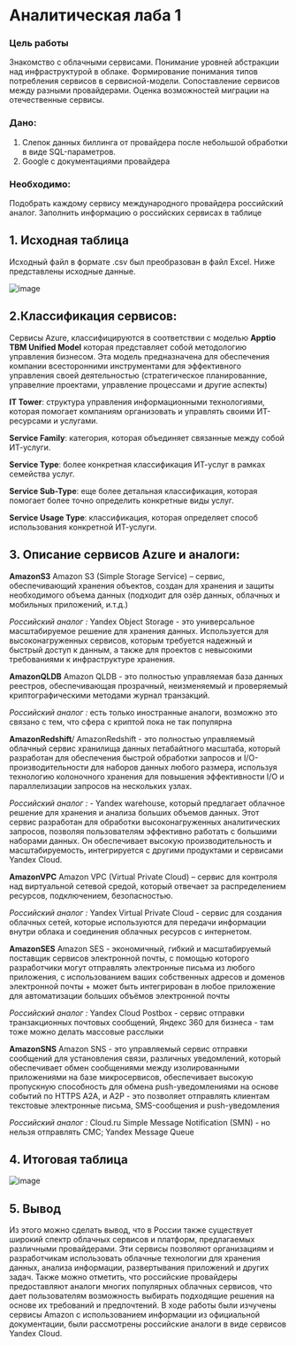 # Аналитическая лаба 1


### Цель работы

Знакомство с облачными сервисами. Понимание уровней абстракции над инфраструктурой в облаке. Формирование понимания типов потребления сервисов в сервисной-модели. Сопоставление сервисов между разными провайдерами. Оценка возможностей миграции на отечественные сервисы.

### Дано: 
1. Слепок данных биллинга от провайдера после небольшой обработки в виде SQL-параметров.
2. Google с документациями провайдера
### Необходимо:
Подобрать каждому сервису международного провайдера российский аналог. Заполнить информацию о российских сервисах в таблице


## 1. Исходная таблица
Исходный файл в формате .csv был преобразован в файл Excel. Ниже представлены исходные данные.

![image](https://github.com/glamiturianmai/clouds-lab-1/blob/main/1.png)

## 2.Классификация сервисов:
Сервисы Azure, классифицируются в соответствии с моделью **Apptio TBM Unified Model** которая представляет собой методологию управления бизнесом. Эта модель предназначена для обеспечения компании всесторонними инструментами для эффективного управления своей деятельностью (стратегическое планированние, управелние проектами, управление процессами и другие аспекты)


**IT Tower**: структура управления информационными технологиями, которая помогает компаниям  организовать и управлять своими ИТ-ресурсами и услугами.

**Service Family**: категория, которая объединяет связанные между собой ИТ-услуги.

**Service Type**: более конкретная классификация ИТ-услуг в рамках семейства услуг.

**Service Sub-Type**: еще более детальная классификация, которая помогает более точно определить конкретные виды услуг. 

**Service Usage Type**: классификация, которая определяет способ использования конкретной ИТ-услуги.




## 3. Описание сервисов Azure и аналоги:

**AmazonS3**
Amazon S3 (Simple Storage Service) – сервис, обеспечивающий  хранения объектов, создан для хранения и защиты необходимого объема данных (подходит для озёр данных, облачных и мобильных приложений, и.т.д.) 

*Российский аналог :* Yandex Object Storage -  это универсальное масштабируемое решение для хранения данных. Используется для высоконагруженных сервисов, которым требуется надежный и быстрый доступ к данным, а также для проектов с невысокими требованиями к инфраструктуре хранения.


**AmazonQLDB**
Amazon QLDB - это полностью управляемая база данных реестров, обеспечивающая прозрачный, неизменяемый и проверяемый криптографическими методами журнал транзакций.

*Российский аналог :*  есть только иностранные аналоги, возможно это связано с тем, что сфера с криптой пока не так популярна


**AmazonRedshift**/
AmazonRedshift - это полностью управляемый облачный сервис хранилища данных петабайтного масштаба, который разработан для обеспечения быстрой обработки запросов и I/O-производительности для наборов данных любого размера, используя технологию колоночного хранения для повышения эффективности I/O и параллелизации запросов на нескольких узлах.

*Российский аналог :* -  Yandex warehouse, который предлагает облачное решение для хранения и анализа больших объемов данных. Этот сервис разработан для обработки высоконагруженных аналитических запросов, позволяя пользователям эффективно работать с большими наборами данных. Он обеспечивает высокую производительность и масштабируемость, интегрируется с другими продуктами и сервисами Yandex Cloud.


**AmazonVPC**
 Amazon VPC (Virtual Private Cloud) – сервис для контроля над виртуальной сетевой средой, который отвечает за распределением ресурсов, подключением, безопасностью.

*Российский аналог :*  Yandex Virtual Private Cloud - сервис для создания облачных сетей, которые используются для передачи информации внутри облака и соединения облачных ресурсов с интернетом.


**AmazonSES**
Amazon SES - экономичный, гибкий и масштабируемый поставщик сервисов электронной почты, с помощью которого разработчики могут отправлять электронные письма из любого приложения, с использованием ваших собственных адресов и доменов электронной почты + может быть интегрирован в любое приложение для автоматизации больших объёмов электронной почты

*Российский аналог :* Yandex Cloud Postbox - сервис отправки транзакционных почтовых сообщений, Яндекс 360 для бизнеса - там тоже можно делать массовые расслыки


**AmazonSNS**
Amazon SNS - это управляемый сервис отправки сообщений для установления связи, различных уведомлений, который обеспечивает обмен сообщениями между изолированными приложениями на базе микросервисов, обеспечивает высокую пропускную способность для обмена push-уведомлениями на основе событий по HTTPS A2A, и A2P - это позволяет отправлять клиентам текстовые электронные письма, SMS-сообщения и push-уведомления

*Российский аналог :*  Cloud.ru Simple Message Notification (SMN) - но нельзя отправлять СМС; Yandex Message Queue


## 4. Итоговая таблица
![image](https://github.com/glamiturianmai/clouds-lab-1/blob/main/2.png)


## 5. Вывод

Из этого можно сделать вывод, что в России также существует широкий спектр облачных сервисов и платформ, предлагаемых различными провайдерами. Эти сервисы позволяют организациям и разработчикам использовать облачные технологии для хранения данных, анализа информации, развертывания приложений и других задач. Также можно отметить, что российские провайдеры предоставляют аналоги многих популярных облачных сервисов, что дает пользователям возможность выбирать подходящие решения на основе их требований и предпочтений.  В ходе работы были изчучены сервисы Amazon с использованием информации из официальной документации, были рассмотрены российские аналоги в виде сервисов Yandex Cloud.
